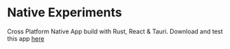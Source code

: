 # Native Experiments

Cross Platform Native App build with Rust, React & Tauri.
Download and test this app [here](https://github.com/ananduremanan/contact-viewer-tauri-app/releases)